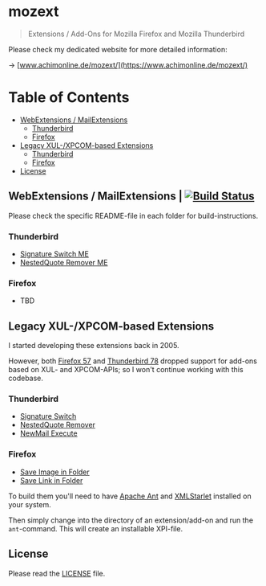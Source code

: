 # mozext
> Extensions / Add-Ons for Mozilla Firefox and Mozilla Thunderbird

Please check my dedicated website for more detailed information:

&rarr; [www.achimonline.de/mozext/](https://www.achimonline.de/mozext/)

Table of Contents
=================

* [WebExtensions / MailExtensions](#webextensions--mailextensions--)
  * [Thunderbird](#thunderbird)
  * [Firefox](#firefox)
* [Legacy XUL-/XPCOM-based Extensions](#legacy-xul-xpcom-based-extensions)
  * [Thunderbird](#thunderbird-1)
  * [Firefox](#firefox-1)
* [License](#license)


## WebExtensions / MailExtensions | [![Build Status](https://travis-ci.org/4ch1m/mozext.svg?branch=master)](https://travis-ci.org/4ch1m/mozext)

Please check the specific README-file in each folder for build-instructions.

### Thunderbird

* [Signature Switch ME](signatureswitch-me)
* [NestedQuote Remover ME](nestedquoteremover-me)

### Firefox

* TBD


## Legacy XUL-/XPCOM-based Extensions

I started developing these extensions back in 2005.

However, both [Firefox 57](https://www.mozilla.org/en-US/firefox/57.0/releasenotes/) and [Thunderbird 78](https://www.thunderbird.net/en-US/thunderbird/78.0/releasenotes/) dropped support for add-ons based on XUL- and XPCOM-APIs;
so I won't continue working with this codebase.

### Thunderbird

* [Signature Switch](signatureswitch)
* [NestedQuote Remover](nestedquoteremover)
* [NewMail Execute](newmailexecute)

### Firefox

* [Save Image in Folder](saveimageinfolder)
* [Save Link in Folder](savelinkinfolder)

To build them you'll need to have [Apache Ant](https://ant.apache.org/) and [XMLStarlet](http://xmlstar.sourceforge.net/) installed on your system.

Then simply change into the directory of an extension/add-on and run the `ant`-command.
This will create an installable XPI-file.

## License
Please read the [LICENSE](LICENSE) file.
